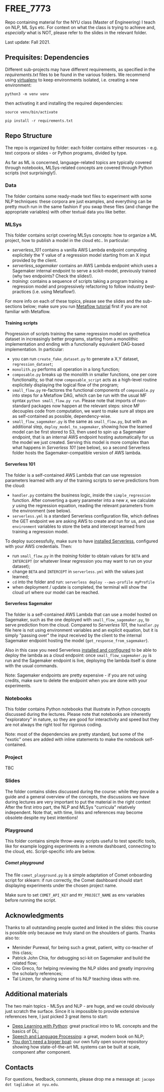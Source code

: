 # FREE_7773
Repo containing material for the NYU class (Master of Engineering) I teach on NLP, ML Sys etc. For context on what the class is trying to achieve and, *especially* what is NOT, please refer to the slides in the relevant folder.

Last update: Fall 2021.

## Prequisites: Dependencies

Different sub-projects may have different requirements, as specified in the 
_requirements.txt_ files to be found in the various folders. We recommend using
[virtualenv](https://packaging.python.org/guides/installing-using-pip-and-virtual-environments/) to 
keep environments isolated, i.e. creating a new environment:

`python3 -m venv venv`

then activating it and installing the required dependencies:

`source venv/bin/activate`

`pip install -r requirements.txt`

## Repo Structure

The repo is organized by folder: each folder contains either resources - e.g. text corpora or slides - or Python programs, divided by type. 

As far as ML is concerned, language-related topics are typically covered through notebooks, MLSys-related concepts are covered through Python scripts (not surprisingly!).

### Data

The folder contains some ready-made text files to experiment with some NLP techniques: these corpora are just examples, and everything can be pretty much run in the same fashion if you swap these files (and change the appropriate variables) with other textual data you like better.

### MLSys

This folder contains script covering MLSys concepts: how to organize a ML project, how to publish a model in the cloud etc.. In particular:

* _serverless_101_ contains a vanilla AWS Lambda endpoint computing explicitely the Y value of a regression model starting from an X input provided by the client. 
* _serverless_sagemaker_ contains an AWS Lambda endpoint which uses a Sagemaker internal endpoint to serve a scikit-model, previously trained (why two endpoints? Check the slides!).
* _training_: contains a sequence of scripts taking a program training a regression model and progressively refactoring to follow industry best-practices (i.e. using Metaflow!).

For more info on each of these topics, please see the slides and the sub-sections below; make sure you run [Metaflow tutorial](https://metaflow.org/) first if you are not familiar with Metaflow.

#### Training scripts

Progression of scripts training the same regression model on synthetica dataset in increasingly better programs, starting from a monolithic implementation and ending with a functionally equivalent DAG-based implementation. In particular: 

* you can run `create_fake_dataset.py` to generate a X,Y dataset, `regression_dataset`;
* `monolith.py` performs all operation in a long function;
* `composable.py` breaks up the monolith in smaller functions, one per core functionality, so that now `composable_script` acts as a high-level routine explicitely displaying the logical flow of the program;
* `small_flow.py` re-factores the functional components of `composable.py` into steps for a Metaflow DAG, which can be run with the usual MF syntax `python small_flow.py run`. Please note that imports of non-standard packages now happen at the relevant steps: since MF decouples code from computation, we want to make sure all steps are as self-contained as possible, dependency-wise.
* `small_flow_sagemaker.py` is the same as `small_flow.py`, but with an additional step, `deploy_model_to_sagemaker`, showing how the learned model can be first stored to S3, then used to spin up a Sagemaker endpoint, that is an internal AWS endpoint hosting automatically for us the model we just created. Serving this model is more complex than what happens in _Serverless 101_ (see below), so a second Serverless folder hosts the Sagemaker-compatible version of AWS lambda.

#### Serverless 101

The folder is a self-contained AWS Lambda that can use regression parameters learned with any of the training scripts to serve predictions from the cloud:

* `handler.py` contains the business logic, inside the `simple_regression` function. After converting a query parameter into a new _x_, we calculate _y_ using the regression equation, reading the relevant parameters from the environment (see below). 
* `serverless.yml` is a standard Serverless configuration file, which defines the GET endpoint we are asking AWS to create and run for us, and use `environment` variables to store the beta and intercept learned from training a regression model.

To deploy succeessfully, make sure to have [installed Serverless](https://www.serverless.com/framework/docs/providers/aws/guide/installation), configured with your AWS credentials. Then:

* run `small_flow.py` in the _training_ folder to obtain values for `BETA` and `INTERCEPT` (or whatever linear regression you may want to run on your dataset);
* change `BETA` and `INTERCEPT` in `serverless.yml` with the values just learned;
* `cd` into the folder and run: `serverless deploy --aws-profile myProfile`
* when deployment / update is completed, the terminal will show the cloud url where our model can be reached.

#### Serverless Sagemaker

The folder is a self-contained AWS Lambda that can use a model hosted on Sagemaker, such as the one deployed with `small_flow_sagemaker.py`, to serve prediction from the cloud. Compared to _Serverless 101_, the `handler.py` file here is not using environment variables and an explicit equation, but it is simply "passing over" the input received by the client to the internal Sagemaker endpoint hosting the model (`get_response_from_sagemaker`). 

Also in this case you need Serverless [installed and configured](https://www.serverless.com/framework/docs/providers/aws/guide/installation) to be able to deploy the lambda as a cloud endpoint: once `small_flow_sagemaker.py` is run and the Sagemaker endpoint is live, deploying the lambda itself is done with the usual commands.

Note: Sagemaker endpoints are pretty expensive - if you are not using credits, make sure to delete the endpoint when you are done with your experiments.

### Notebooks

This folder contains Python notebooks that illustrate in Python concepts discussed during the lectures.
Please note that notebooks are inherently "exploratory" in nature, so they are good for interactivity and speed but they are not always the right tool for rigorous coding. 

Note: most of the dependencies are pretty standard, but some of the "exotic" ones are added with inline 
statements to make the notebook self-contained.

### Project

TBC

### Slides

The folder contains slides discussed during the course: while they provide a guide and a general overview of the concepts, the discussions we have during lectures are very important to put the material in the right context After the first intro part, the NLP and MLSys "curricula" relatively independent. Note that, with time, links and references may become obsolete despite my best intentions!

### Playground

This folder contains simple throw-away scripts useful to test specific tools, like for example logging
experiments in a remote dashboard, connecting to the cloud, etc. Script-specific info are below.

##### Comet playground

The file `comet_playground.py` is a simple adaptation of Comet onboarding script for sklearn: if run correctly,
the Comet dashboard should start displaying experiments under the chosen project name.
 
Make sure to set `COMET_API_KEY` and `MY_PROJECT_NAME` as env variables before running the script.

## Acknowledgments

Thanks to all outstanding people quoted and linked in the slides: this course is possible only because we truly stand on the shoulders of giants. Thanks also to:

* Meninder Purewal, for being such a great, patient, witty co-teacher of this class;
* Patrick John Chia, for debugging sci-kit on Sagemaker and build the related flow;
* Ciro Greco, for helping reviewing the NLP slides and greatly improving the scholarly references;
* Tal Linzen, for sharing some of his NLP teaching ideas with me.

## Additional materials

The two main topics - MLSys and NLP - are huge, and we could obviously just scratch the surface. Since it is impossible to provide extensive references here, I just picked 3 great items to start:

* [Deep Learning with Python](https://www.amazon.com/Learning-Python-Second-Fran%C3%A7ois-Chollet/dp/1617296864): great practical intro to ML concepts and the basics of DL;
* [Speech and Language Processing](https://web.stanford.edu/~jurafsky/slp3/): a great, modern book on NLP; 
* [You don't need a bigger boat](https://github.com/jacopotagliabue/you-dont-need-a-bigger-boat): our own fully open source repository showing how state-of-the-art ML systems can be built at scale, component after component.

## Contacts

For questions, feedback, comments, please drop me a message at: `jacopo dot tagliabue at nyu.edu`.
